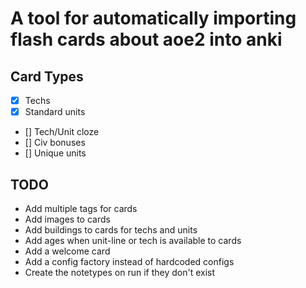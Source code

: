 # A tool for automatically importing flash cards about aoe2 into anki

## Card Types
- [x] Techs
- [x] Standard units
- [] Tech/Unit cloze
- [] Civ bonuses
- [] Unique units

## TODO

- Add multiple tags for cards
- Add images to cards
- Add buildings to cards for techs and units
- Add ages when unit-line or tech is available to cards
- Add a welcome card
- Add a config factory instead of hardcoded configs
- Create the notetypes on run if they don't exist